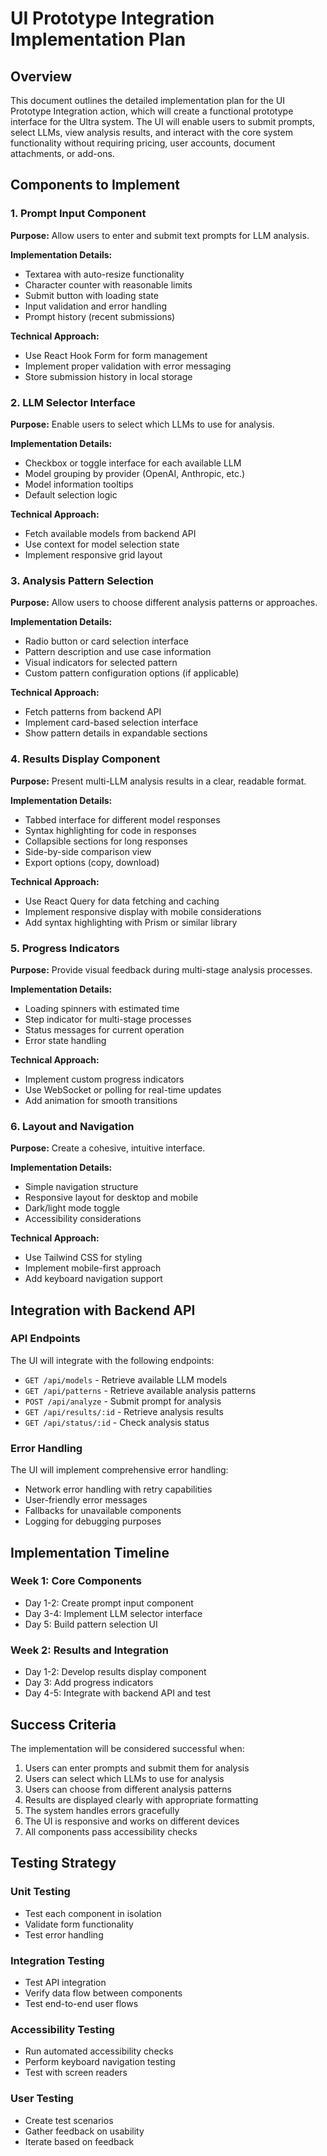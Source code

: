 # UI Prototype Integration Implementation Plan

## Overview

This document outlines the detailed implementation plan for the UI Prototype Integration action, which will create a functional prototype interface for the Ultra system. The UI will enable users to submit prompts, select LLMs, view analysis results, and interact with the core system functionality without requiring pricing, user accounts, document attachments, or add-ons.

## Components to Implement

### 1. Prompt Input Component

**Purpose:** Allow users to enter and submit text prompts for LLM analysis.

**Implementation Details:**
- Textarea with auto-resize functionality
- Character counter with reasonable limits
- Submit button with loading state
- Input validation and error handling
- Prompt history (recent submissions)

**Technical Approach:**
- Use React Hook Form for form management
- Implement proper validation with error messaging
- Store submission history in local storage

### 2. LLM Selector Interface

**Purpose:** Enable users to select which LLMs to use for analysis.

**Implementation Details:**
- Checkbox or toggle interface for each available LLM
- Model grouping by provider (OpenAI, Anthropic, etc.)
- Model information tooltips
- Default selection logic

**Technical Approach:**
- Fetch available models from backend API
- Use context for model selection state
- Implement responsive grid layout

### 3. Analysis Pattern Selection

**Purpose:** Allow users to choose different analysis patterns or approaches.

**Implementation Details:**
- Radio button or card selection interface
- Pattern description and use case information
- Visual indicators for selected pattern
- Custom pattern configuration options (if applicable)

**Technical Approach:**
- Fetch patterns from backend API
- Implement card-based selection interface
- Show pattern details in expandable sections

### 4. Results Display Component

**Purpose:** Present multi-LLM analysis results in a clear, readable format.

**Implementation Details:**
- Tabbed interface for different model responses
- Syntax highlighting for code in responses
- Collapsible sections for long responses
- Side-by-side comparison view
- Export options (copy, download)

**Technical Approach:**
- Use React Query for data fetching and caching
- Implement responsive display with mobile considerations
- Add syntax highlighting with Prism or similar library

### 5. Progress Indicators

**Purpose:** Provide visual feedback during multi-stage analysis processes.

**Implementation Details:**
- Loading spinners with estimated time
- Step indicator for multi-stage processes
- Status messages for current operation
- Error state handling

**Technical Approach:**
- Implement custom progress indicators
- Use WebSocket or polling for real-time updates
- Add animation for smooth transitions

### 6. Layout and Navigation

**Purpose:** Create a cohesive, intuitive interface.

**Implementation Details:**
- Simple navigation structure
- Responsive layout for desktop and mobile
- Dark/light mode toggle
- Accessibility considerations

**Technical Approach:**
- Use Tailwind CSS for styling
- Implement mobile-first approach
- Add keyboard navigation support

## Integration with Backend API

### API Endpoints

The UI will integrate with the following endpoints:
- `GET /api/models` - Retrieve available LLM models
- `GET /api/patterns` - Retrieve available analysis patterns
- `POST /api/analyze` - Submit prompt for analysis
- `GET /api/results/:id` - Retrieve analysis results
- `GET /api/status/:id` - Check analysis status

### Error Handling

The UI will implement comprehensive error handling:
- Network error handling with retry capabilities
- User-friendly error messages
- Fallbacks for unavailable components
- Logging for debugging purposes

## Implementation Timeline

### Week 1: Core Components

- Day 1-2: Create prompt input component
- Day 3-4: Implement LLM selector interface
- Day 5: Build pattern selection UI

### Week 2: Results and Integration

- Day 1-2: Develop results display component
- Day 3: Add progress indicators
- Day 4-5: Integrate with backend API and test

## Success Criteria

The implementation will be considered successful when:

1. Users can enter prompts and submit them for analysis
2. Users can select which LLMs to use for analysis
3. Users can choose from different analysis patterns
4. Results are displayed clearly with appropriate formatting
5. The system handles errors gracefully
6. The UI is responsive and works on different devices
7. All components pass accessibility checks

## Testing Strategy

### Unit Testing

- Test each component in isolation
- Validate form functionality
- Test error handling

### Integration Testing

- Test API integration
- Verify data flow between components
- Test end-to-end user flows

### Accessibility Testing

- Run automated accessibility checks
- Perform keyboard navigation testing
- Test with screen readers

### User Testing

- Create test scenarios
- Gather feedback on usability
- Iterate based on feedback